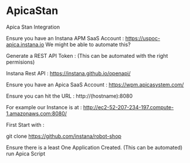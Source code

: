# ApicaStan
Apica Stan Integration 

Ensure you have an Instana APM SaaS Account : https://uspoc-apica.instana.io We might be able to automate this? 

Generate a REST API Token : (This can be automated with the right permisions)

Instana Rest API : https://instana.github.io/openapi/


Ensure you have an Apica SaaS Account : https://wpm.apicasystem.com/


Ensure you can hit the URL : http://(hostname):8080


For example our Instance is at : http://ec2-52-207-234-197.compute-1.amazonaws.com:8080/


First Start with : 

git clone https://github.com/instana/robot-shop

Ensure there is a least One Application Created. (This can be automated)
run Apica Script 
